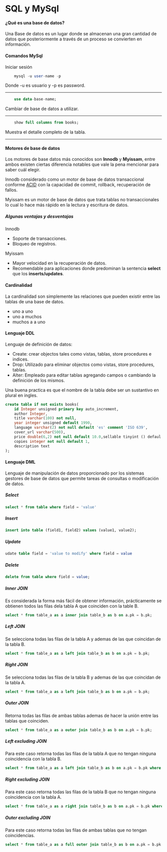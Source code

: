 # SQL y MySql


#### ¿Qué es una base de datos?
Una Base de datos es un lugar donde se almacenan una gran cantidad de datos que posteriormente a través de un proceso se convierten en información. 

#### Comandos MySql
Iniciar sesión
~~~sql
    mysql -u user-name -p
~~~
Donde -u es usuario y -p es password.
___
~~~sql
    use data-base-name;
~~~
Cambiar de base de datos a utilizar.
___

~~~sql
    show full columns from books;
~~~
Muestra el detalle completo de la tabla.
___


#### Motores de base de datos
Los motores de base datos más conocidos son __Innodb__ y __Myissam__, entre ambos existen ciertas diferencia notables que vale la  pena mencionar para saber cuál elegir.

Innodb considerado como un motor de base de datos transaccional conforme [ACID](https://dosideas.com/noticias/base-de-datos/973-acid-en-las-bases-de-datos) con la capacidad de commit, rollback, recuperación de fallos.

Myissam es un motor de base de datos que trata tablas no transaccionales lo cual lo hace más rápido en la lectura y escritura de datos.

##### Algunas ventajas y desventajas
Innodb
+ Soporte de transacciones.
+ Bloqueo de registros.

Myissam
+ Mayor velocidad en la recuperación de datos.
+ Recomendable para aplicaciones donde predominan la sentencia __select__ que los __inserts/updates__.

#### Cardinalidad
La cardinalidad son simplemente las relaciones que pueden existir entre las tablas de una base de datos.
+ uno a uno
+ uno a muchos
+ muchos a a uno

#### Lenguaje DDL
Lenguaje de definición de datos:
+ Create: crear objectos tales como vistas, tablas, store procedures e indices.
+ Drop: Utilizado para eliminar objectos como vistas, store procedures, tablas.
+ Alter: Empleado para editar tablas agregando campos o cambiando la definición de los mismos.

Una buena practica es que el nombre de la tabla debe ser un sustantivo en plural en ingles.

~~~sql
create table if not exists books(
    id Integer unsigned primary key auto_increment,
    author Integer,
    title varchar(100) not null,
    year integer unsigned default 1990,
    language varchar(2) not null default 'es' comment 'ISO 639',
    cover_url varchar(500),
    price double(6,2) not null default 10.0,sellable tinyint () defaul 1,
    copies integer not null default 1,
    description text
);
~~~

#### Lenguaje DML
Lenguaje de manipulación de datos proporcionado por los sistemas gestores de base de datos que permite tareas de consultas o modificación de datos.

##### Select
~~~sql
select * from table where field = 'value'
~~~
##### Insert
~~~sql
insert into table (field1, field2) values (value1, value2);
~~~

##### Update
~~~sql
udate table field = 'value to modify' where field = value
~~~
##### Delete
~~~sql
delete from table where field = value;
~~~ 

##### Inner JOIN
Es considerada la forma más fácil de obtener información, prácticamente se obtienen todos las filas dela tabla A que coinciden con la table B.

~~~sql
select * from table_a as a inner join table_b as b on a.pk = b.pk;
~~~ 

##### Left JOIN
Se selecciona todas las filas de la tabla A y ademas de las que coincidan de la tabla B.

~~~sql
select * from table_a as a left join table_b as b on a.pk = b.pk;
~~~ 
##### Right JOIN
Se selecciona todas las filas de la tabla B y ademas de las que coincidan de la tabla A.

~~~sql
select * from table_a as a left join table_b as b on a.pk = b.pk;
~~~ 
##### Outer JOIN
Retorna todas las filas de ambas tablas ademas de hacer la unión entre las tablas que coinciden.

~~~sql
select * from table_a as a outer join table_b as b on a.pk = b.pk;
~~~ 
##### Left excluding JOIN
Para este caso retorna todas las filas de la tabla A que no tengan ninguna coincidencia con la tabla B.
~~~sql
select * from table_a as a left join table_b as b on a.pk = b.pk where b.pk is null;
~~~ 
##### Right excluding JOIN
Para este caso retorna todas las filas de la tabla B que no tengan ninguna coincidencia con la tabla A.
~~~sql
select * from table_a as a right join table_b as b on a.pk = b.pk where b.pk is null;
~~~ 
##### Outer excluding JOIN
Para este caso retorna todas las filas de ambas tablas que no tengan coincidencias.
~~~sql
select * from table_a as a full outer join table_b as b on a.pk = b.pk where a.pk is null or b.pk is null;
~~~
